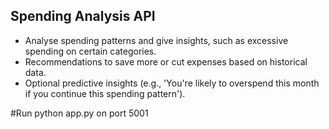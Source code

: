 ## Spending Analysis API

- Analyse spending patterns and give insights, such as excessive spending on certain categories.
- Recommendations to save more or cut expenses based on historical data.
- Optional predictive insights (e.g., 'You're likely to overspend this month if you continue this spending pattern').

#Run python app.py on port 5001
